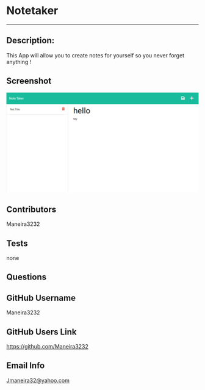 # Notetaker

--------------------------------------

## Description: 

This App will allow you to create notes for yourself so you never forget anything !

## Screenshot
![Notetaker webpage](.\public\assets\css\images\screenshotfornotes.png.png)

## Contributors

Maneira3232

## Tests

none

## Questions



## GitHub Username 

Maneira3232

## GitHub Users Link

https://github.com/Maneira3232

## Email Info

Jmaneira32@yahoo.com